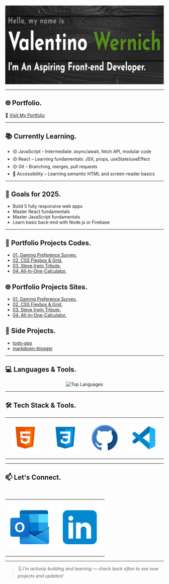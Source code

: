 <p align="center">
  <img src="assets/banner-image.png" alt="Banner" style="width: 100%; height: 250px; object-fit: cover;" />
</p>

---

## 🌐 Portfolio.

🔗 [Visit My Portfolio](https://the-wernich.github.io/my-portfolio/)

---

## 📚 Currently Learning.

- 🟡 JavaScript – Intermediate: async/await, fetch API, modular code
- 🟡 React – Learning fundamentals: JSX, props, useState/useEffect
- 🟡 Git – Branching, merges, pull requests
- 🔵 Accessibility – Learning semantic HTML and screen-reader basics

---

## 🎯 Goals for 2025.

- Build 5 fully responsive web apps
- Master React fundamentals
- Master JavaScript fundamentals
- Learn basic back-end with Node.js or Firebase

---

## 💼 Portfolio Projects Codes.
- [01. Gaming Preference Survey.](https://github.com/The-Wernich/gaming-survey)
- [02. CSS Flexbox & Grid.](https://github.com/The-Wernich/css-flexbox-grid)
- [03. Steve Irwin Tribute.](https://github.com/The-Wernich/steve-irwin-tribute)
- [04. All-In-One-Calculator.](https://github.com/The-Wernich/all-in-one-calculator)

## 🌐 Portfolio Projects Sites.
- [01. Gaming Preference Survey.](https://the-wernich.github.io/gaming-survey/)
- [02. CSS Flexbox & Grid.](https://the-wernich.github.io/css-flexbox-grid/)
- [03. Steve Irwin Tribute.](https://the-wernich.github.io/steve-irwin-tribute/)
- [04. All-In-One-Calculator.](https://the-wernich.github.io/all-in-one-calculator/)

## 🧪 Side Projects.
- [todo-app](https://github.com/yourusername/side-todo-app)
- [markdown-blogger](https://github.com/yourusername/side-blog-generator)

---

## 💻 Languages & Tools.

<div align="center">
  <img 
    src="https://github-readme-stats.vercel.app/api/top-langs/?username=the-wernich&layout=compact&theme=tokyonight" 
    alt="Top Languages" 
    width="400" 
    height="400"
  >
</div>

---

## 🛠️ Tech Stack & Tools.

<table align="center">
  <tr>
    <td align="center" style="padding: 20px;">
      <a href="https://developer.mozilla.org/en-US/docs/Web/HTML" target="_blank" rel="noopener noreferrer">
        <img src="assets/html5-144.png" width="150" alt="HTML5"/><br>
      </a>
    </td>
    <td align="center" style="padding: 20px;">
      <a href="https://developer.mozilla.org/en-US/docs/Web/CSS" target="_blank">
        <img src="assets/css3-144.png" width="150" alt="CSS3"/><br>
      </a>
    </td>
    <td align="center" style="padding: 20px;">
      <a href="https://github.com" target="_blank">
        <img src="assets/github-blue.png" width="140" alt="GitHub"/><br>
      </a>
    </td>
    <td align="center" style="padding: 20px;">
      <a href="https://code.visualstudio.com/docs" target="_blank">
        <img src="assets/visual-studio-code-144.png" width="150" alt="VS Code"/><br>
      </a>
    </td>
  </tr>
</table>

---

## 📫 Let's Connect.

<table align="center">
  <tr>
    <td>
      
[![Email](assets/outlook-icon-144.png)](mailto:valentino.wernich@outlook.com)
    </td>
&nbsp;&nbsp;
    <td>
[![LinkedIn](assets/linkedin-icon-144.png)](https://linkedin.com/in/valentino-wernich)
    </td>
  </tr>
</table>

---

> 🗓️ _I’m actively building and learning — check back often to see new projects and updates!_
